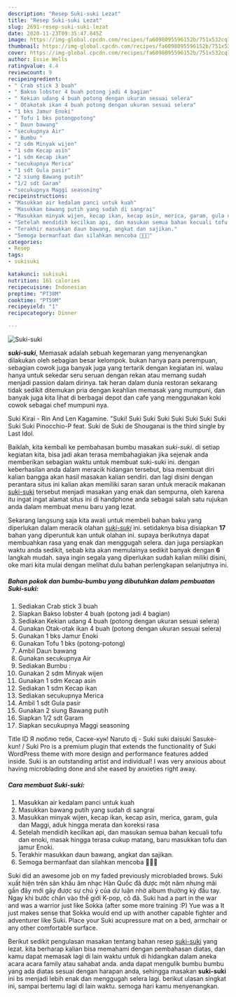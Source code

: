 ```yaml
---
description: "Resep Suki-suki Lezat"
title: "Resep Suki-suki Lezat"
slug: 2691-resep-suki-suki-lezat
date: 2020-11-23T09:35:47.845Z
image: https://img-global.cpcdn.com/recipes/fa6098095596152b/751x532cq70/suki-suki-foto-resep-utama.jpg
thumbnail: https://img-global.cpcdn.com/recipes/fa6098095596152b/751x532cq70/suki-suki-foto-resep-utama.jpg
cover: https://img-global.cpcdn.com/recipes/fa6098095596152b/751x532cq70/suki-suki-foto-resep-utama.jpg
author: Essie Wells
ratingvalue: 4.4
reviewcount: 9
recipeingredient:
- " Crab stick 3 buah"
- " Bakso lobster 4 buah potong jadi 4 bagian"
- " Kekian udang 4 buah potong dengan ukuran sesuai selera"
- " Otakotak ikan 4 buah potong dengan ukuran sesuai selera"
- "1 bks Jamur Enoki"
- " Tofu 1 bks potongpotong"
- " Daun bawang"
- "secukupnya Air"
- " Bumbu "
- "2 sdm Minyak wijen"
- "1 sdm Kecap asin"
- "1 sdm Kecap ikan"
- "secukupnya Merica"
- "1 sdt Gula pasir"
- "2 siung Bawang putih"
- "1/2 sdt Garam"
- "secukupnya Maggi seasoning"
recipeinstructions:
- "Masukkan air kedalam panci untuk kuah"
- "Masukkan bawang putih yang sudah di sangrai"
- "Masukkan minyak wijen, kecap ikan, kecap asin, merica, garam, gula dan Maggi, aduk hingga merata dan koreksi rasa"
- "Setelah mendidih kecilkan api, dan masukan semua bahan kecuali tofu dan enoki, masak hingga terasa cukup matang, baru masukkan tofu dan jamur Enoki."
- "Terakhir masukkan daun bawang, angkat dan sajikan."
- "Semoga bermanfaat dan silahkan mencoba 👩🏻‍🍳"
categories:
- Resep
tags:
- sukisuki

katakunci: sukisuki 
nutrition: 161 calories
recipecuisine: Indonesian
preptime: "PT38M"
cooktime: "PT59M"
recipeyield: "1"
recipecategory: Dinner

---
```



![Suki-suki](https://img-global.cpcdn.com/recipes/fa6098095596152b/751x532cq70/suki-suki-foto-resep-utama.jpg)

<b><i>suki-suki</i></b>, Memasak adalah sebuah kegemaran yang menyenangkan dilakukan oleh sebagian besar kelompok. bukan hanya para perempuan, sebagian cowok juga banyak juga yang tertarik dengan kegiatan ini. walau hanya untuk sekedar seru seruan dengan rekan atau memang sudah menjadi passion dalam dirinya. tak heran dalam dunia restoran sekarang tidak sedikit ditemukan pria dengan keahlian memasak yang mumpuni, dan banyak juga kita lihat di berbagai depot dan cafe yang menggunakan koki cowok sebagai chef mumpuni nya.

Suki Kirai - Rin And Len Kagamine. &#34;Suki! Suki Suki Suki Suki Suki Suki Suki Suki Suki Pinocchio-P feat. Suki de Suki de Shouganai is the third single by Last Idol.

Baiklah, kita kembali ke pembahasan bumbu masakan <i>suki-suki</i>. di setiap kegiatan kita, bisa jadi akan terasa membahagiakan jika sejenak anda memberikan sebagian waktu untuk membuat suki-suki ini. dengan keberhasilan anda dalam meracik hidangan tersebut, bisa membuat diri kalian bangga akan hasil masakan kalian sendiri. dan lagi disini dengan perantara situs ini kalian akan memiliki saran saran untuk meracik makanan <u>suki-suki</u> tersebut menjadi masakan yang enak dan sempurna, oleh karena itu ingat ingat alamat situs ini di handphone anda sebagai salah satu rujukan anda dalam membuat menu baru yang lezat.


Sekarang langsung saja kita awali untuk membeli bahan baku yang diperlukan dalam meracik olahan <u><i>suki-suki</i></u> ini. setidaknya bisa disiapkan <b>17</b> bahan yang diperuntuk kan untuk olahan ini. supaya berikutnya dapat membuahkan rasa yang enak dan menggugah selera. dan juga persiapkan waktu anda sedikit, sebab kita akan memulainya sedikit banyak dengan <b>6</b> langkah mudah. saya ingin segala yang diperlukan sudah kalian miliki disini, oke mari kita mulai dengan melihat dulu bahan perlengkapan selanjutnya ini.

<!--inarticleads1-->

##### Bahan pokok dan bumbu-bumbu yang dibutuhkan dalam pembuatan Suki-suki:

1. Sediakan  Crab stick 3 buah
1. Siapkan  Bakso lobster 4 buah (potong jadi 4 bagian)
1. Sediakan  Kekian udang 4 buah (potong dengan ukuran sesuai selera)
1. Gunakan  Otak-otak ikan 4 buah (potong dengan ukuran sesuai selera)
1. Gunakan 1 bks Jamur Enoki
1. Gunakan  Tofu 1 bks (potong-potong)
1. Ambil  Daun bawang
1. Gunakan secukupnya Air
1. Sediakan  Bumbu :
1. Gunakan 2 sdm Minyak wijen
1. Gunakan 1 sdm Kecap asin
1. Sediakan 1 sdm Kecap ikan
1. Sediakan secukupnya Merica
1. Ambil 1 sdt Gula pasir
1. Gunakan 2 siung Bawang putih
1. Siapkan 1/2 sdt Garam
1. Siapkan secukupnya Maggi seasoning


Title ID Я люблю тебя, Саске-кун! Naruto dj - Suki suki daisuki Sasuke-kun! / Suki Pro is a premium plugin that extends the functionality of Suki WordPress theme with more design and performance features added inside. Suki is an outstanding artist and individual! I was very anxious about having microblading done and she eased by anxieties right away. 

<!--inarticleads2-->

##### Cara membuat Suki-suki:

1. Masukkan air kedalam panci untuk kuah
1. Masukkan bawang putih yang sudah di sangrai
1. Masukkan minyak wijen, kecap ikan, kecap asin, merica, garam, gula dan Maggi, aduk hingga merata dan koreksi rasa
1. Setelah mendidih kecilkan api, dan masukan semua bahan kecuali tofu dan enoki, masak hingga terasa cukup matang, baru masukkan tofu dan jamur Enoki.
1. Terakhir masukkan daun bawang, angkat dan sajikan.
1. Semoga bermanfaat dan silahkan mencoba 👩🏻‍🍳


Suki did an awesome job on my faded previously microbladed brows. Suki xuất hiện trên sân khấu âm nhạc Hàn Quốc đã được một năm nhưng mãi gần đây mới gây được sự chú ý của dư luận nhờ album thường kỳ đầu tay. Ngay khi bước chân vào thế giới K-pop, cô đã. Suki had a part in the war and was a warrior just like Sokka (after some more training :P) Yue was a It just makes sense that Sokka would end up with another capable fighter and adventurer like Suki. Place your Suki acupressure mat on a bed, armchair or any other comfortable surface. 

Berikut sedikit pengulasan masakan tentang bahan resep <u>suki-suki</u> yang lezat. kita berharap kalian bisa memahami dengan pembahasan diatas, dan kamu dapat memasak lagi di lain waktu untuk di hidangkan dalam aneka acara acara family atau sahabat anda. anda dapat mengulik bumbu bumbu yang ada diatas sesuai dengan harapan anda, sehingga masakan <b>suki-suki</b> ini bs menjadi lebih enak dan menggugah selera lagi. berikut ulasan singkat ini, sampai bertemu lagi di lain waktu. semoga hari kamu menyenangkan.

